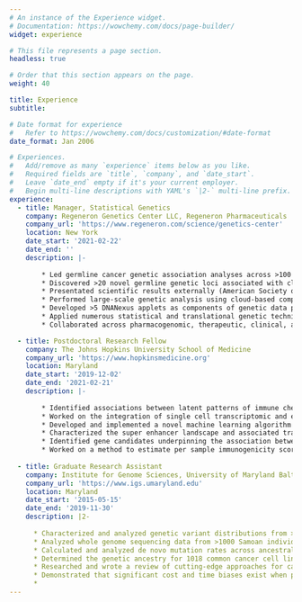 ```yaml
---
# An instance of the Experience widget.
# Documentation: https://wowchemy.com/docs/page-builder/
widget: experience

# This file represents a page section.
headless: true

# Order that this section appears on the page.
weight: 40

title: Experience
subtitle:

# Date format for experience
#   Refer to https://wowchemy.com/docs/customization/#date-format
date_format: Jan 2006

# Experiences.
#   Add/remove as many `experience` items below as you like.
#   Required fields are `title`, `company`, and `date_start`.
#   Leave `date_end` empty if it's your current employer.
#   Begin multi-line descriptions with YAML's `|2-` multi-line prefix.
experience:
  - title: Manager, Statistical Genetics
    company: Regeneron Genetics Center LLC, Regeneron Pharmaceuticals
    company_url: 'https://www.regeneron.com/science/genetics-center'
    location: New York
    date_start: '2021-02-22'
    date_end: ''
    description: |-
        
        * Led germline cancer genetic association analyses across >100 EHR derived cancer phenotypes, which led to >3 patent filings within 15 months
        * Discovered >20 novel germline genetic loci associated with clonal hematopoiesis phenotypes, including signals with therapeutic target potential
        * Presentated scientific results externally (American Society of Human Genetics, American Society of Hematology), and internally to senior R&D leadership (including the company co-founder and CSO)
        * Performed large-scale genetic analysis using cloud-based computational infrastructure (e.g. AWS, DNANexus)
        * Developed >5 DNANexus applets as components of genetic data processing pipelines
        * Applied numerous statistical and translational genetic techniques (e.g. GWAS, fine-mapping, ML) for the analysis of genetic and phenotypic data
        * Collaborated across pharmacogenomic, therapeutic, clinical, and translational teams as part of multiple interdisciplinary cancer projects

  - title: Postdoctoral Research Fellow
    company: The Johns Hopkins University School of Medicine
    company_url: 'https://www.hopkinsmedicine.org'
    location: Maryland
    date_start: '2019-12-02'
    date_end: '2021-02-21'
    description: |-
    
        * Identified associations between latent patterns of immune checkpoint inhibitor response in melanoma and progression free survival
        * Worked on the integration of single cell transcriptomic and epigenomic sequencing data
        * Developed and implemented a novel machine learning algorithm that uses a top-scoring pairs approach to perform regression
        * Characterized the super enhancer landscape and associated transcription factor enrichements in head and neck squamous cell carcinoma
        * Identified gene candidates underpinning the association between vitamin D and head and neck cancer
        * Worked on a method to estimate per sample immunogenicity scores that derive from cancer-specific alternative splicing events
     
  - title: Graduate Research Assistant
    company: Institute for Genome Sciences, University of Maryland Baltimore
    company_url: 'https://www.igs.umaryland.edu'
    location: Maryland
    date_start: '2015-05-15'
    date_end: '2019-11-30'
    description: |2-
    
      * Characterized and analyzed genetic variant distributions from > 40,000 human genomes as part of the NHLBI TOPMed program
      * Analyzed whole genome sequencing data from >1000 Samoan individuals to study the evolutionary history of modern Samoa
      * Calculated and analyzed de novo mutation rates across ancestrally diverse human populations and discovered a mutation reduction in the Amish founder population
      * Determined the genetic ancestry for 1018 common cancer cell line models and identified gene expression and mutation differences from ancestrally diverse cancer cell lines
      * Researched and wrote a review of cutting-edge approaches for cancer detection and treatment via non-invasive liquid biopsy
      * Demonstrated that significant cost and time biases exist when performing clinical genetic variant prioritization on individuals with non-European ancestral backgrounds
      * 
---
```


